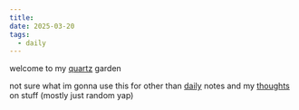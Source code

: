 ```yaml
---
title: 
date: 2025-03-20
tags:
  - daily
---
```

welcome to my [quartz](https://quartz.jzhao.xyz) garden 

not sure what im gonna use this for other than [daily](/daily) notes and my [thoughts](/thoughts) on stuff (mostly just random yap)

